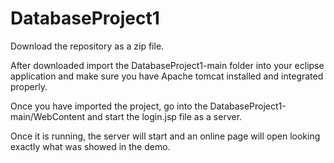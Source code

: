 # DatabaseProject1
Download the repository as a zip file.

After downloaded import the DatabaseProject1-main folder into your eclipse application 
and make sure you have Apache tomcat installed and integrated properly.

Once you have imported the project, go into the DatabaseProject1-main/WebContent and start the login.jsp file as a server.

Once it is running, the server will start and an online page will open looking exactly what was showed in the demo.
